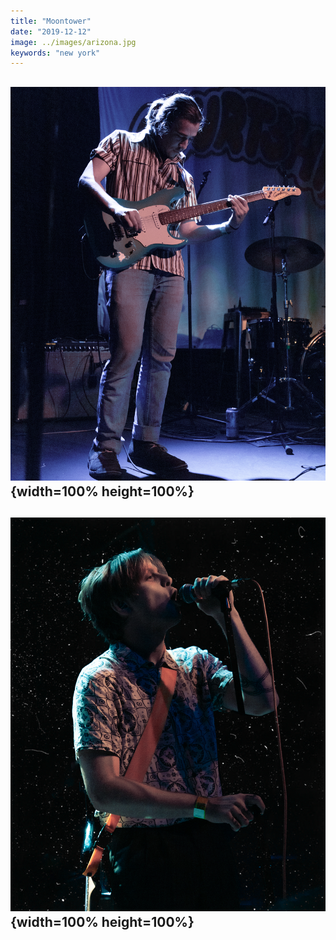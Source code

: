 ```yaml
---
title: "Moontower"
date: "2019-12-12"
image: ../images/arizona.jpg
keywords: "new york"
---
```


![Devan](https://raw.githubusercontent.com/achesin/website-images/master/moontower/%40amandacphotog-121219-0074.jpg){width=100% height=100%}
---

![Jacob](https://raw.githubusercontent.com/achesin/website-images/master/moontower/%40amandacphotog-121219-0102final.jpg){width=100% height=100%}
---
